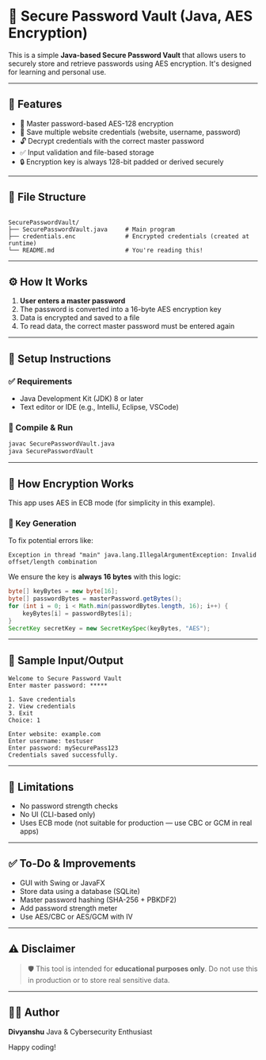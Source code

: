 # 🔐 Secure Password Vault (Java, AES Encryption)

This is a simple **Java-based Secure Password Vault** that allows users to securely store and retrieve passwords using AES encryption. It's designed for learning and personal use.

---

## 📌 Features

- 🔑 Master password-based AES-128 encryption
- 💾 Save multiple website credentials (website, username, password)
- 🔓 Decrypt credentials with the correct master password
- ✅ Input validation and file-based storage
- 🔒 Encryption key is always 128-bit padded or derived securely

---

## 📁 File Structure

```

SecurePasswordVault/
├── SecurePasswordVault.java     # Main program
├── credentials.enc              # Encrypted credentials (created at runtime)
└── README.md                    # You're reading this!

````

---

## ⚙️ How It Works

1. **User enters a master password**
2. The password is converted into a 16-byte AES encryption key
3. Data is encrypted and saved to a file
4. To read data, the correct master password must be entered again

---

## 🔧 Setup Instructions

### ✅ Requirements

- Java Development Kit (JDK) 8 or later
- Text editor or IDE (e.g., IntelliJ, Eclipse, VSCode)

### 🚀 Compile & Run

```bash
javac SecurePasswordVault.java
java SecurePasswordVault
````

---

## 🧠 How Encryption Works

This app uses AES in ECB mode (for simplicity in this example).

### 🔐 Key Generation

To fix potential errors like:

```
Exception in thread "main" java.lang.IllegalArgumentException: Invalid offset/length combination
```

We ensure the key is **always 16 bytes** with this logic:

```java
byte[] keyBytes = new byte[16];
byte[] passwordBytes = masterPassword.getBytes();
for (int i = 0; i < Math.min(passwordBytes.length, 16); i++) {
    keyBytes[i] = passwordBytes[i];
}
SecretKey secretKey = new SecretKeySpec(keyBytes, "AES");
```

---

## 🧪 Sample Input/Output

```
Welcome to Secure Password Vault
Enter master password: *****

1. Save credentials
2. View credentials
3. Exit
Choice: 1

Enter website: example.com
Enter username: testuser
Enter password: mySecurePass123
Credentials saved successfully.
```

---

## 🚫 Limitations

* No password strength checks
* No UI (CLI-based only)
* Uses ECB mode (not suitable for production — use CBC or GCM in real apps)

---

## ✅ To-Do & Improvements

* GUI with Swing or JavaFX
* Store data using a database (SQLite)
* Master password hashing (SHA-256 + PBKDF2)
* Add password strength meter
* Use AES/CBC or AES/GCM with IV

---

## ⚠ Disclaimer

> 🛡️ This tool is intended for **educational purposes only**. Do not use this in production or to store real sensitive data.

---

## 👨‍💻 Author

**Divyanshu**
Java & Cybersecurity Enthusiast





Happy coding!
